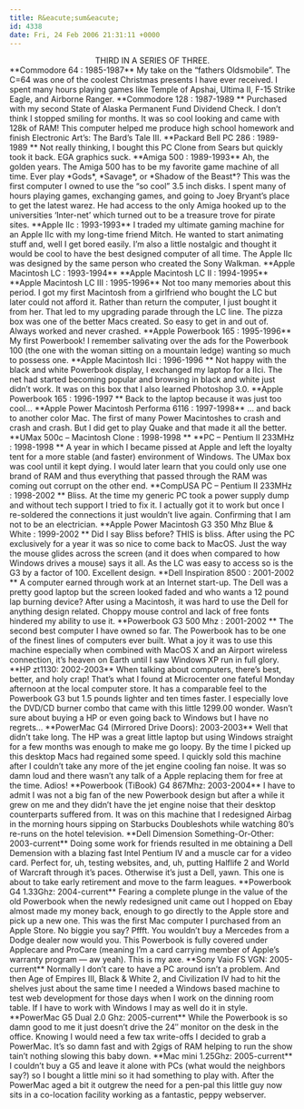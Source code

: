 ```yaml
---
title: R&eacute;sum&eacute;
id: 4338
date: Fri, 24 Feb 2006 21:31:11 +0000
---
```


<div align="center" class="reading" style="margin-top: 10px;">THIRD IN A SERIES OF THREE.</div>**Commodore 64 : 1985-1987**  
 My take on the “fathers Oldsmobile”. The C=64 was one of the coolest Christmas presents I have ever received. I spent many hours playing games like Temple of Apshai, Ultima II, F-15 Strike Eagle, and Airborne Ranger.  
**Commodore 128 : 1987-1989 **  
 Purchased with my second State of Alaska Permanent Fund Dividend Check. I don’t think I stopped smiling for months. It was so cool looking and came with 128k of RAM! This computer helped me produce high school homework and finish Electronic Art’s: The Bard’s Tale III.  
**Packard Bell PC 286 : 1989-1989 **  
 Not really thinking, I bought this PC Clone from Sears but quickly took it back. EGA graphics suck.  
**Amiga 500 : 1989-1993**  
 Ah, the golden years. The Amiga 500 has to be my favorite game machine of all time. Ever play *Gods*, *Savage*, or *Shadow of the Beast*? This was the first computer I owned to use the “so cool” 3.5 inch disks. I spent many of hours playing games, exchanging games, and going to Joey Bryant’s place to get the latest warez. He had access to the only Amiga hooked up to the universities ‘Inter-net’ which turned out to be a treasure trove for pirate sites.  
**Apple IIc : 1993-1993**  
 I traded my ultimate gaming machine for an Apple IIc with my long-time friend Mitch. He wanted to start animating stuff and, well I get bored easily. I’m also a little nostalgic and thought it would be cool to have the best designed computer of all time. The Apple IIc was designed by the same person who created the Sony Walkman.  
**Apple Macintosh LC : 1993-1994**  
**Apple Macintosh LC II : 1994-1995**  
**Apple Macintosh LC III : 1995-1996**  
 Not too many memories about this period. I got my first Macintosh from a girlfriend who bought the LC but later could not afford it. Rather than return the computer, I just bought it from her. That led to my upgrading parade through the LC line. The pizza box was one of the better Macs created. So easy to get in and out of. Always worked and never crashed.  
**Apple Powerbook 165 : 1995-1996**  
 My first Powerbook! I remember salivating over the ads for the Powerbook 100 (the one with the woman sitting on a mountain ledge) wanting so much to possess one.  
**Apple Macintosh IIci : 1996-1996 **  
 Not happy with the black and white Powerbook display, I exchanged my laptop for a IIci. The net had started becoming popular and browsing in black and white just didn’t work. It was on this box that I also learned Photoshop 3.0.  
**Apple Powerbook 165 : 1996-1997 **  
 Back to the laptop because it was just too cool…  
**Apple Power Macintosh Performa 6116 : 1997-1998**  
 … and back to another color Mac. The first of many Power Macintoshes to crash and crash and crash. But I did get to play Quake and that made it all the better.  
**UMax 500c – Macintosh Clone : 1998-1998 **  
**PC – Pentium II 233MHz : 1998-1998 **  
 A year in which I became pissed at Apple and left the loyalty tent for a more stable (and faster) environment of Windows. The UMax box was cool until it kept dying. I would later learn that you could only use one brand of RAM and thus everything that passed through the RAM was coming out corrupt on the other end.  
**CompUSA PC – Pentium II 233MHz : 1998-2002 **  
 Bliss. At the time my generic PC took a power supply dump and without tech support I tried to fix it. I actually got it to work but once I re-soldered the connections it just wouldn’t live again. Confirming that I am not to be an electrician.  
**Apple Power Macintosh G3 350 Mhz Blue & White : 1999-2002 **  
 Did I say Bliss before? <span class="caps">THIS</span> is bliss. After using the PC exclusively for a year it was so nice to come back to MacOS. Just the way the mouse glides across the screen (and it does when compared to how Windows drives a mouse) says it all. As the LC was easy to access so is the G3 by a factor of 100. Excellent design.  
**Dell Inspiration 8500 : 2001-2002 **  
 A computer earned through work at an Internet start-up. The Dell was a pretty good laptop but the screen looked faded and who wants a 12 pound lap burning device? After using a Macintosh, it was hard to use the Dell for anything design related. Choppy mouse control and lack of free fonts hindered my ability to use it.  
**Powerbook G3 500 Mhz : 2001-2002 **  
 The second best computer I have owned so far. The Powerbook has to be one of the finest lines of computers ever built. What a joy it was to use this machine especially when combined with MacOS X and an Airport wireless connection, it’s heaven on Earth until I saw Windows <span class="caps">XP</span> run in full glory.  
**HP zt1130: 2002-2003**  
 When talking about computers, there’s best, better, and holy crap! That’s what I found at Microcenter one fateful Monday afternoon at the local computer store. It has a comparable feel to the Powerbook G3 but 1.5 pounds lighter and ten times faster. I especially love the <span class="caps">DVD/CD</span> burner combo that came with this little 1299.00 wonder. Wasn’t sure about buying a <span class="caps">HP</span> or even going back to Windows but I have no regrets…  
**PowerMac G4 (Mirrored Drive Doors): 2003-2003**  
 Well that didn’t take long. The <span class="caps">HP</span> was a great little laptop but using Windows straight for a few months was enough to make me go loopy. By the time I picked up this desktop Macs had regained some speed. I quickly sold this machine after I couldn’t take any more of the jet engine cooling fan noise. It was so damn loud and there wasn’t any talk of a Apple replacing them for free at the time. Adios!  
**Powerbook (TiBook) G4 867Mhz: 2003-2004**  
 I have to admit I was not a big fan of the new Powerbook design but after a while it grew on me and they didn’t have the jet engine noise that their desktop counterparts suffered from. It was on this machine that I redesigned Airbag in the morning hours sipping on Starbucks Doubleshots while watching 80’s re-runs on the hotel television.  
**Dell Dimension Something-Or-Other: 2003-current**  
 Doing some work for friends resulted in me obtaining a Dell Demension with a blazing fast Intel Pentium IV and a muscle car for a video card. Perfect for, uh, testing websites, and, uh, putting Halflife 2 and World of Warcraft through it’s paces. Otherwise it’s just a Dell, yawn. This one is about to take early retirement and move to the farm leagues.  
**Powerbook G4 1.33Ghz: 2004-current**  
 Fearing a complete plunge in the value of the old Powerbook when the newly redesigned unit came out I hopped on Ebay almost made my money back, enough to go directly to the Apple store and pick up a new one. This was the first Mac computer I purchased from an Apple Store. No biggie you say? Pffft. You wouldn’t buy a Mercedes from a Dodge dealer now would you. This Powerbook is fully covered under Applecare and ProCare (meaning I’m a card carrying member of Apple’s warranty program — aw yeah). This is my axe.  
**Sony Vaio FS VGN: 2005-current**  
 Normally I don’t care to have a <span class="caps">PC</span> around isn’t a problem. And then Age of Empires III, Black & White 2, and Civilization IV had to hit the shelves just about the same time I needed a Windows based machine to test web development for those days when I work on the dinning room table. If I have to work with Windows I may as well do it in style.  
**PowerMac G5 Dual 2.0 Ghz: 2005-current**  
 While the Powerbook is so damn good to me it just doesn’t drive the 24″ monitor on the desk in the office. Knowing I would need a few tax write-offs I decided to grab a PowerMac. It’s so damn fast and with 2gigs of <span class="caps">RAM</span> helping to run the show tain’t nothing slowing this baby down.  
**Mac mini 1.25Ghz: 2005-current**  
 I couldn’t buy a G5 and leave it alone with <span class="caps">PC</span>s (what would the neighbors say?) so I bought a little mini so it had something to play with. After the PowerMac aged a bit it outgrew the need for a pen-pal this little guy now sits in a co-location facility working as a fantastic, peppy webserver.


